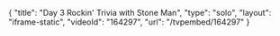 {
    "title": "Day 3 Rockin' Trivia with Stone Man",
    "type": "solo",
    "layout": "iframe-static",
    "videoId": "164297",
    "url": "\/tvpembed\/164297"
}